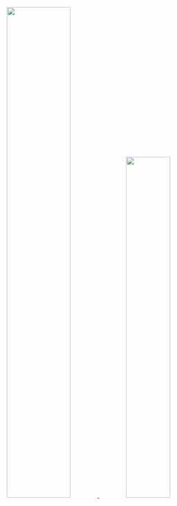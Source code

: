 <div align="center">
  <a href="https://github.com/william-mateus">
  <img width="54%" src="https://github-readme-stats.vercel.app/api?username=william-mateus&show_icons=true&theme=onedark&include_all_commits=true&count_private=true"/>
  <img width="45%" src="https://github-readme-stats.vercel.app/api/top-langs/?username=william-mateus&layout=compact&langs_count=7&theme=onedark"/>
</div>
